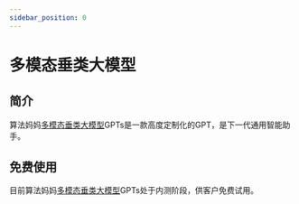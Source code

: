 ```yaml
---
sidebar_position: 0
---
```


# 多模态垂类大模型
## 简介
算法妈妈[多模态垂类大模型](https://chat.openai.com/g/g-tk1igQPDp-suan-fa-ma-ma-chui-lei-da-mo-xing)GPTs是一款高度定制化的GPT，是下一代通用智能助手。

## 免费使用
目前算法妈妈[多模态垂类大模型](https://chat.openai.com/g/g-tk1igQPDp-suan-fa-ma-ma-chui-lei-da-mo-xing)GPTs处于内测阶段，供客户免费试用。
